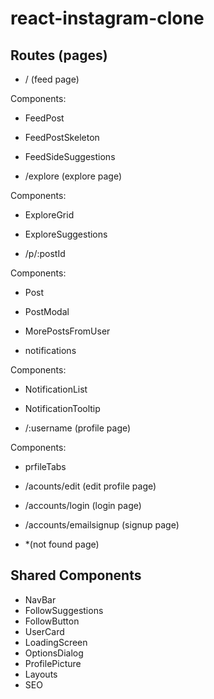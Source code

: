 # react-instagram-clone

## Routes (pages)

- / (feed page)

Components:

- FeedPost
- FeedPostSkeleton
- FeedSideSuggestions

- /explore (explore page)

Components:

- ExploreGrid
- ExploreSuggestions

- /p/:postId

Components:

- Post
- PostModal
- MorePostsFromUser

- notifications

Components:

- NotificationList
- NotificationTooltip

- /:username (profile page)

Components:

- prfileTabs

- /acounts/edit (edit profile page)

- /accounts/login (login page)

- /accounts/emailsignup (signup page)

- *(not found page)

## Shared Components

- NavBar
- FollowSuggestions
- FollowButton
- UserCard
- LoadingScreen
- OptionsDialog
- ProfilePicture
- Layouts
- SEO
